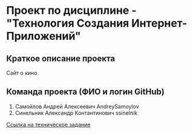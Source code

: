 # Проект по дисциплине - "Технология Создания Интернет-Приложений"
## Краткое описание проекта
Сайт о кино
## Команда проекта (ФИО и логин GitHub)
1. Самойлов Андрей Алексеевич AndreySamoylov
1. Синельник Александр Контантинович ssinelnik

[Сcылка на техническое задание](задание.md)
